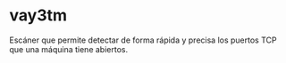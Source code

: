 # vay3tm
Escáner que permite detectar de forma rápida y precisa los puertos TCP que una máquina tiene abiertos.
